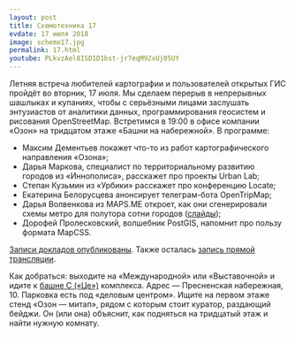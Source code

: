 ```yaml
---
layout: post
title: Схемотехника 17
evdate: 17 июля 2018
image: schemo17.jpg
permalink: 17.html
youtube: PLkvzAel8ISD1D1bst-jr7eqM92xUj05UY
---
```

Летняя встреча любителей картографии и пользователей открытых ГИС пройдёт
во вторник, 17 июля. Мы сделаем перерыв в непрерывных шашлыках и купаниях, чтобы
с серьёзными лицами заслушать энтузиастов от аналитики данных, программирования
геосистем и рисования OpenStreetMap. Встретимся в 19:00 в офисе компании «Озон»
на тридцатом этаже «Башни на набережной». В программе:

* Максим Дементьев покажет что-то из работ картографического направления «Озона»;
* Дарья Маркова, специалист по территориальному развитию городов из «Иннополиса», расскажет про проекты Urban Lab;
* Степан Кузьмин из «Урбики» расскажет про конференцию Locate;
* Екатерина Белорусцева анонсирует телеграм-бота OpenTripMap;
* Дарья Волвенкова из MAPS.ME откроет, как они сгенерировали схемы метро для полутора сотни городов ([слайды](/slides/schemo17-metro.pdf));
* Дорофей Пролесковский, волшебник PostGIS, напомнит про пользу формата MapCSS.

[Записи докладов опубликованы](https://www.youtube.com/playlist?list=PLkvzAel8ISD1D1bst-jr7eqM92xUj05UY).
Также осталась [запись прямой трансляции](https://www.youtube.com/watch?v=8FVAD4PuNoY).

Как добраться: выходите на «Международной» или «Выставочной» и идите к
[башне C («Це»)](https://www.openstreetmap.org/?mlat=55.74694&mlon=37.53673#map=17/55.74694/37.53673)
комплекса. Адрес — Пресненская набережная, 10. Парковка есть под «деловым центром».
Ищите на первом этаже стенд «Озон — митап», рядом с которым стоит куратор, раздающий бейджи.
Он (или она) объяснит, как подняться на тридцатый этаж и найти нужную комнату.
